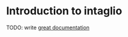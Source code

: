 # Introduction to intaglio

TODO: write [great documentation](http://jacobian.org/writing/great-documentation/what-to-write/)
